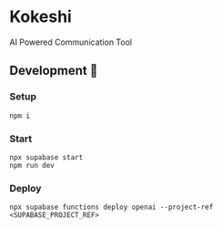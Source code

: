 # Kokeshi

AI Powered Communication Tool

## Development 👷

### Setup

```shell
npm i
```

### Start

```shell
npx supabase start
npm run dev
```

### Deploy

```shell
npx supabase functions deploy openai --project-ref <SUPABASE_PROJECT_REF>
```
